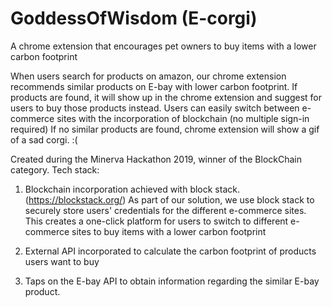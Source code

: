 # GoddessOfWisdom (E-corgi)
A chrome extension that encourages pet owners to buy items with a lower carbon footprint

When users search for products on amazon, our chrome extension recommends similar products on E-bay with lower carbon footprint. If products are found, it will show up in the chrome extension and suggest for users to buy those products instead. Users can easily switch between e-commerce sites with the incorporation of blockchain (no multiple sign-in required) If no similar products are found, chrome extension will show a gif of a sad corgi. :(

Created during the Minerva Hackathon 2019, winner of the BlockChain category. Tech stack:
1) Blockchain incorporation achieved with block stack. (https://blockstack.org/) As part of our solution, we use block stack to securely store users' credentials for the different e-commerce sites. This creates a one-click platform for users to switch to different e-commerce sites to buy items with a lower carbon footprint

2) External API incorporated to calculate the carbon footprint of products users want to buy

3) Taps on the E-bay API to obtain information regarding the similar E-bay product.
